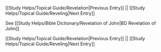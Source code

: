 [[Study Helps/Topical Guide/Revelation|Previous Entry]]  ||  [[Study Helps/Topical Guide/Reveling|Next Entry]]

 See [[Study Helps/Bible Dictionary/Revelation of John|BD Revelation of John]]

[[Study Helps/Topical Guide/Revelation|Previous Entry]]  ||  [[Study Helps/Topical Guide/Reveling|Next Entry]]